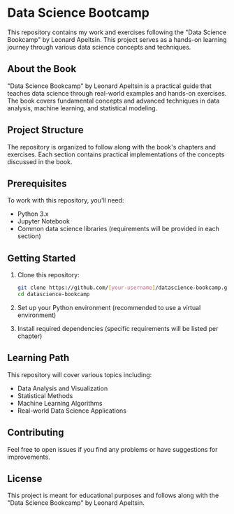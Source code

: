 # Data Science Bootcamp

This repository contains my work and exercises following the "Data Science Bookcamp" by Leonard Apeltsin. This project serves as a hands-on learning journey through various data science concepts and techniques.

## About the Book

"Data Science Bookcamp" by Leonard Apeltsin is a practical guide that teaches data science through real-world examples and hands-on exercises. The book covers fundamental concepts and advanced techniques in data analysis, machine learning, and statistical modeling.

## Project Structure

The repository is organized to follow along with the book's chapters and exercises. Each section contains practical implementations of the concepts discussed in the book.

## Prerequisites

To work with this repository, you'll need:
- Python 3.x
- Jupyter Notebook
- Common data science libraries (requirements will be provided in each section)

## Getting Started

1. Clone this repository:
   ```bash
   git clone https://github.com/[your-username]/datascience-bookcamp.git
   cd datascience-bookcamp
   ```

2. Set up your Python environment (recommended to use a virtual environment)
3. Install required dependencies (specific requirements will be listed per chapter)

## Learning Path

This repository will cover various topics including:
- Data Analysis and Visualization
- Statistical Methods
- Machine Learning Algorithms
- Real-world Data Science Applications

## Contributing

Feel free to open issues if you find any problems or have suggestions for improvements.

## License

This project is meant for educational purposes and follows along with the "Data Science Bookcamp" by Leonard Apeltsin.

